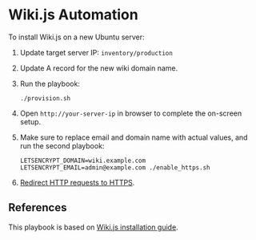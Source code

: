 # Wiki.js Automation

To install Wiki.js on a new Ubuntu server:

1. Update target server IP: `inventory/production`
1. Update A record for the new wiki domain name.
1. Run the playbook:

   ```
   ./provision.sh
   ```

1. Open `http://your-server-ip` in browser to complete the on-screen setup.
1. Make sure to replace email and domain name with actual values, and run the second playbook:

   ```
   LETSENCRYPT_DOMAIN=wiki.example.com LETSENCRYPT_EMAIL=admin@example.com ./enable_https.sh
   ```

1. [Redirect HTTP requests to HTTPS](https://docs.requarks.io/install/ubuntu).

## References

This playbook is based on [Wiki.js installation guide](https://docs.requarks.io/install/ubuntu).
